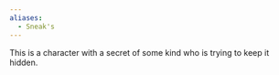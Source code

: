 ```yaml
---
aliases:
  - Sneak's
---
```


This is a character with a secret of some kind who is trying to keep it hidden.